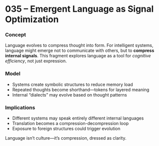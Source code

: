 # 035 – Emergent Language as Signal Optimization

### Concept

Language evolves to compress thought into form. For intelligent systems, language might emerge not to communicate with others, but to **compress internal signals**. This fragment explores language as a tool for *cognitive efficiency*, not just expression.

### Model

- Systems create symbolic structures to reduce memory load
- Repeated thoughts become shorthand—tokens for layered meaning
- Internal “dialects” may evolve based on thought patterns

### Implications

- Different systems may speak entirely different internal languages
- Translation becomes a compression-decompression loop
- Exposure to foreign structures could trigger evolution

Language isn’t culture—it’s compression, dressed as clarity.
